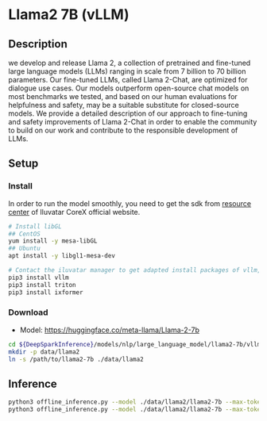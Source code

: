 # Llama2 7B (vLLM)

## Description

we develop and release Llama 2, a collection of pretrained and fine-tuned large language models (LLMs) ranging in scale
from 7 billion to 70 billion parameters. Our fine-tuned LLMs, called Llama 2-Chat, are optimized for dialogue use cases.
Our models outperform open-source chat models on most benchmarks we tested, and based on our human evaluations for
helpfulness and safety, may be a suitable substitute for closed-source models. We provide a detailed description of our
approach to fine-tuning and safety improvements of Llama 2-Chat in order to enable the community to build on our work
and contribute to the responsible development of LLMs.

## Setup

### Install

In order to run the model smoothly, you need to get the sdk from [resource
center](https://support.iluvatar.com/#/ProductLine?id=2) of Iluvatar CoreX official website.

```bash
# Install libGL
## CentOS
yum install -y mesa-libGL
## Ubuntu
apt install -y libgl1-mesa-dev

# Contact the iluvatar manager to get adapted install packages of vllm, triton, and ixformer
pip3 install vllm
pip3 install triton
pip3 install ixformer
```

### Download

- Model: <https://huggingface.co/meta-llama/Llama-2-7b>

```bash
cd ${DeepSparkInference}/models/nlp/large_language_model/llama2-7b/vllm
mkdir -p data/llama2
ln -s /path/to/llama2-7b ./data/llama2
```

## Inference

```bash
python3 offline_inference.py --model ./data/llama2/llama2-7b --max-tokens 256 -tp 1 --temperature 0.0
python3 offline_inference.py --model ./data/llama2/llama2-7b --max-tokens 256 -tp 2 --temperature 0.0
```
